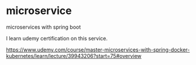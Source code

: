 # microservice
microservices with spring boot

I learn udemy certification on this service. 


https://www.udemy.com/course/master-microservices-with-spring-docker-kubernetes/learn/lecture/39943206?start=75#overview
